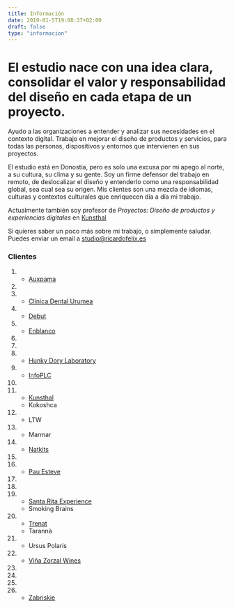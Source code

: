 ```yaml
---
title: Información
date: 2019-01-5T19:08:37+02:00
draft: false
type: "informacion"
---
```

# El estudio nace con una idea clara, consolidar el valor y responsabilidad del diseño en cada etapa de un proyecto.

Ayudo a las organizaciones a entender y analizar sus necesidades en el contexto digital. Trabajo en mejorar el diseño de productos y servicios, para todas las personas, dispositivos y entornos que intervienen en sus proyectos.

El estudio está en Donostia, pero es solo una excusa por mi apego al norte, a su cultura, su clima y su gente. Soy un firme defensor del trabajo en remoto, de deslocalizar el diseño y entenderlo como una responsabilidad global, sea cual sea su origen. Mis clientes son una mezcla de idiomas, culturas y contextos culturales que enriquecen día a día mi trabajo.

Actualmente también soy profesor de *Proyectos: Diseño de productos y experiencias digitales* en [Kunsthal](https://kunsthal.es)

Si quieres saber un poco más sobre mi trabajo, o simplemente saludar. Puedes enviar un email a [studio@ricardofelix.es](mailto:studio@ricardofelix.es)

</section>
<section class="pageInfo__grid">

### Clientes

1. 
    * [Auxpama](https://auxpama.net)
2. 
3. 
    * [Clínica Dental Urumea](https://clinicadentalurumea.com)
4. 
    * [Debut](https://debut.cat)
5. 
    * [Enblanco](https://enblanco-studio.de/)
6. 
7. 
8. 
    * [Hunky Dory Laboratory](https://unkydorylab.com)
9. 
    * [InfoPLC](https://infoplc.net)
10. 
11. 
    * [Kunsthal](https://kunsthal.es)
    * Kokoshca
12. 
    * LTW
13. 
    * Marmar
14. 
    * [Natkits](https://natkits.com)
15. 
17. 
    * [Pau Esteve](https://pauesteve.net)
18. 
19. 
20. 
    * [Santa Rita Experience](https://santaritaexperience.com)
    * Smoking Brains
22. 
    * [Trenat](https://trenat.com)
    * Tarannà
23. 
    * Ursus Polaris
24. 
    * [Viña Zorzal Wines](https://vinazorzalwines.com)
25. 
26. 
27. 
28. 
    * [Zabriskie](https://zabriskie.de)

</section>